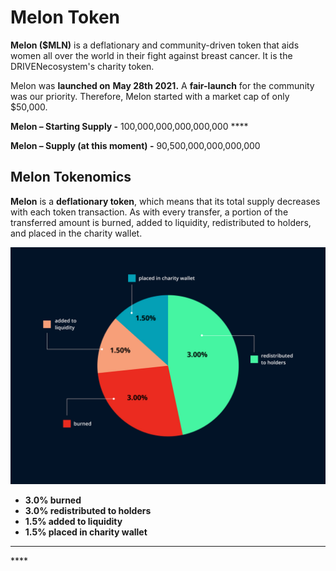 # Melon Token

**Melon \($MLN\)** is a deflationary and community-driven token that aids women all over the world in their fight against breast cancer. It is the DRIVENecosystem's charity token.

Melon was **launched on** **May 28th 2021.** A **fair-launch** for the community was our priority. Therefore, Melon started with a market cap of only $50,000.

**Melon – Starting Supply -** 100,000,000,000,000,000 ****

**Melon –  Supply \(at this moment\) -** 90,500,000,000,000,000

## **Melon Tokenomics**

**Melon** is a **deflationary token**, which means that its total supply decreases with each token transaction. As with every transfer, a portion of the transferred amount is burned, added to liquidity, redistributed to holders, and placed in the charity wallet.

![](../.gitbook/assets/frame-62.jpg)

* **3.0% burned**
* **3.0% redistributed to holders**
* **1.5% added to liquidity**
* **1.5% placed in charity wallet** 





  
****

\*\*\*\*

